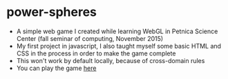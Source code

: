 # power-spheres
- A simple web game I created while learning WebGL in Petnica Science Center (fall seminar of computing, November 2015)
- My first project in javascript, I also taught myself some basic HTML and CSS in the process in order to make the game complete
- This won't work by default locally, because of cross-domain rules
- You can play the game [here](http://rand0musername.github.io/power-spheres/powerSpheres.html)
